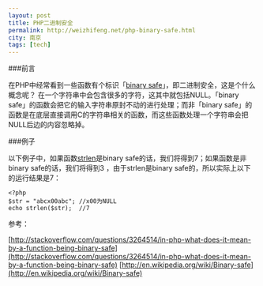 ```yaml
---
layout: post
title: PHP二进制安全
permalink: http://weizhifeng.net/php-binary-safe.html
city: 南京
tags: [tech]
---
```


###前言

在PHP中经常看到一些函数有个标识「[binary safe][1]」，即二进制安全，这是个什么概念呢？ 在一个字符串中会包含很多的字符，这其中就包括NULL。「binary safe」的函数会把它的输入字符串原封不动的进行处理；而非「binary safe」的函数是在底层直接调用C的字符串相关的函数，而这些函数处理一个字符串会把NULL后边的内容忽略掉。

###例子

以下例子中，如果函数[strlen][2]是binary safe的话，我们将得到7；如果函数是非binary safe的话，我们将得到3
，由于strlen是binary safe的，所以实际上以下的运行结果是7：

	<?php
	$str = "abcx00abc"; //x00为NULL
	echo strlen($str);  //7


参考：

[http://stackoverflow.com/questions/3264514/in-php-what-does-it-mean-by-a-function-being-binary-safe](http://stackoverflow.com/questions/3264514/in-php-what-does-it-mean-by-a-function-being-binary-safe)
[http://en.wikipedia.org/wiki/Binary-safe](http://en.wikipedia.org/wiki/Binary-safe)

[1]: http://en.wikipedia.org/wiki/Binary-safe "Binary safe"
[2]: http://cn2.php.net/manual/en/function.strlen.php "strlen"